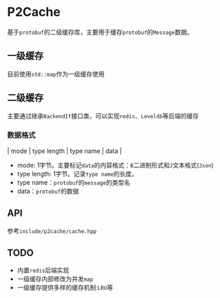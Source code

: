# P2Cache

基于`protobuf`的二级缓存库，主要用于缓存`protobuf`的`Message`数据。

## 一级缓存

目前使用`std::map`作为一级缓存使用

## 二级缓存

主要通过继承`BackendIf`接口类，可以实现`redis`、`Leveldb`等后端的缓存

### 数据格式

| mode | type length | type name | data |

* mode: 1字节。主要标记`data`的内容格式：`B`二进制形式和`J`文本格式(`Json`)
* type length: 1字节。记录`type name`的长度。
* type name：`protobuf`的`message`的类型名
* data：`protobuf`的数据

## API

参考`include/p2cache/cache.hpp`

## TODO

* 内置`redis`后端实现
* 一级缓存内部修改为并发`map`
* 一级缓存提供多样的缓存机制:`LRU`等
